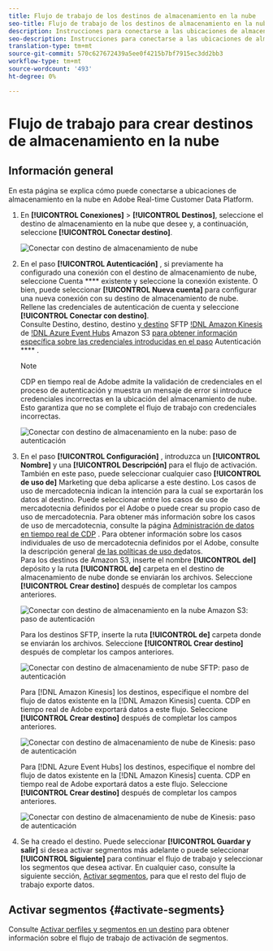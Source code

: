 ```yaml
---
title: Flujo de trabajo de los destinos de almacenamiento en la nube
seo-title: Flujo de trabajo de los destinos de almacenamiento en la nube
description: Instrucciones para conectarse a las ubicaciones de almacenamiento de la nube
seo-description: Instrucciones para conectarse a las ubicaciones de almacenamiento de la nube
translation-type: tm+mt
source-git-commit: 570c627672439a5ee0f4215b7bf7915ec3dd2bb3
workflow-type: tm+mt
source-wordcount: '493'
ht-degree: 0%

---
```



# Flujo de trabajo para crear destinos de almacenamiento en la nube

## Información general

En esta página se explica cómo puede conectarse a ubicaciones de almacenamiento en la nube en Adobe Real-time Customer Data Platform.

1. En **[!UICONTROL Conexiones]** > **[!UICONTROL Destinos]**, seleccione el destino de almacenamiento en la nube que desee y, a continuación, seleccione **[!UICONTROL Conectar destino]**.

   ![Conectar con destino de almacenamiento de nube](/help/rtcdp/destinations/assets/connect-cloud-destination.png)

2. En el paso **[!UICONTROL Autenticación]** , si previamente ha configurado una conexión con el destino de almacenamiento de nube, seleccione Cuenta **** existente y seleccione la conexión existente. O bien, puede seleccionar **[!UICONTROL Nueva cuenta]** para configurar una nueva conexión con su destino de almacenamiento de nube. Rellene las credenciales de autenticación de cuenta y seleccione **[!UICONTROL Conectar con destino]**. <br> Consulte Destino, destino, destino [y destino](/help/rtcdp/destinations/amazon-s3-destination.md) SFTP [!DNL Amazon Kinesis](/help/rtcdp/destinations/amazon-kinesis-destination.md) de [!DNL Azure Event Hubs](/help/rtcdp/destinations/azure-event-hubs-destination.md) Amazon S3 [para obtener información específica sobre las credenciales introducidas en el paso](/help/rtcdp/destinations/sftp-destination.md) Autenticación **** .

   >[!NOTE]
   >
   >CDP en tiempo real de Adobe admite la validación de credenciales en el proceso de autenticación y muestra un mensaje de error si introduce credenciales incorrectas en la ubicación del almacenamiento de nube. Esto garantiza que no se complete el flujo de trabajo con credenciales incorrectas.

   ![Conectar con destino de almacenamiento en la nube: paso de autenticación](/help/rtcdp/destinations/assets/cloud-destinations-authentication-step.png)

3. En el paso **[!UICONTROL Configuración]** , introduzca un **[!UICONTROL Nombre]** y una **[!UICONTROL Descripción]** para el flujo de activación. <br>
También en este paso, puede seleccionar cualquier caso **[!UICONTROL de uso de]** Marketing que deba aplicarse a este destino. Los casos de uso de mercadotecnia indican la intención para la cual se exportarán los datos al destino. Puede seleccionar entre los casos de uso de mercadotecnia definidos por el Adobe o puede crear su propio caso de uso de mercadotecnia. Para obtener más información sobre los casos de uso de mercadotecnia, consulte la página [Administración de datos en tiempo real de CDP](/help/rtcdp/privacy/data-governance-overview.md#destinations) . Para obtener información sobre los casos individuales de uso de mercadotecnia definidos por el Adobe, consulte la descripción general [de las políticas de uso de](/help/data-governance/policies/overview.md#core-actions)datos. <br>
Para los destinos de Amazon S3, inserte el nombre **[!UICONTROL del]** depósito y la ruta **[!UICONTROL de]** carpeta en el destino de almacenamiento de nube donde se enviarán los archivos. Seleccione **[!UICONTROL Crear destino]** después de completar los campos anteriores.

   ![Conectar con destino de almacenamiento en la nube Amazon S3: paso de autenticación](/help/rtcdp/destinations/assets/amazon-s3-setup-step.png)

   Para los destinos SFTP, inserte la ruta **[!UICONTROL de]** carpeta donde se enviarán los archivos. Seleccione **[!UICONTROL Crear destino]** después de completar los campos anteriores.

   ![Conectar con destino de almacenamiento de nube SFTP: paso de autenticación](/help/rtcdp/destinations/assets/sftp-destinations-setup-step.png)

   Para [!DNL Amazon Kinesis] los destinos, especifique el nombre del flujo de datos existente en la [!DNL Amazon Kinesis] cuenta. CDP en tiempo real de Adobe exportará datos a este flujo. Seleccione **[!UICONTROL Crear destino]** después de completar los campos anteriores.

   ![Conectar con destino de almacenamiento de nube de Kinesis: paso de autenticación](/help/rtcdp/destinations/assets/kinesis-destinations-setup-step.png)

   Para [!DNL Azure Event Hubs] los destinos, especifique el nombre del flujo de datos existente en la [!DNL Amazon Kinesis] cuenta. CDP en tiempo real de Adobe exportará datos a este flujo. Seleccione **[!UICONTROL Crear destino]** después de completar los campos anteriores.

   ![Conectar con destino de almacenamiento de nube de Kinesis: paso de autenticación](/help/rtcdp/destinations/assets/eventhubs-destinations-setup-step.png)

4. Se ha creado el destino. Puede seleccionar **[!UICONTROL Guardar y salir]** si desea activar segmentos más adelante o puede seleccionar **[!UICONTROL Siguiente]** para continuar el flujo de trabajo y seleccionar los segmentos que desea activar. En cualquier caso, consulte la siguiente sección, [Activar segmentos](#activate-segments), para que el resto del flujo de trabajo exporte datos.

## Activar segmentos {#activate-segments}

Consulte [Activar perfiles y segmentos en un destino](/help/rtcdp/destinations/activate-destinations.md) para obtener información sobre el flujo de trabajo de activación de segmentos.